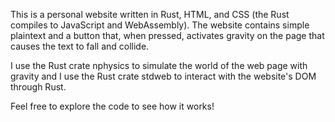 This is a personal website written in Rust, HTML, and CSS (the Rust compiles 
to JavaScript and WebAssembly). The website contains simple plaintext and a
button that, when pressed, activates gravity on the page that causes the text
to fall and collide.

I use the Rust crate nphysics to simulate the world of the web page with
gravity and I use the Rust crate stdweb to interact with the website's DOM
through Rust.

Feel free to explore the code to see how it works!